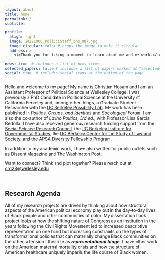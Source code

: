 ```yaml
---
layout: about
title: home
permalink: /
subtitle: 

profile:
  align: right
  image: 20221006_PoliSciStaff_bhs_087.jpg
  image_circular: false # crops the image to make it circular
  address: >
    <i>Thank you for taking a moment to learn about me and my work.</i>

news: true  # includes a list of news items
selected_papers: false # includes a list of papers marked as "selected={true}"
social: true  # includes social icons at the bottom of the page
---
```


Hello and welcome to my page! My name is Christian Hosam and I am an Assistant Professor of Political Science at Wellesley College. I was previously a PhD Candidate in Political Science at the University of California Berkeley and, among other things, a Graduate Student Researcher with the [UC Berkeley Possibility Lab](https://possibilitylab.berkeley.edu). My work has been published in <i>Politics, Groups, and Identites</i> and <i>Sociological Forum</i>. I am also the co-author of <i>Latino Politics, 3rd ed.</i>, with Professor Lisa Garcia Bedolla. I have also received generous research funding support from the [Social Science Research Council](https://www.ssrc.org/programs/drugs-security-and-democracy-program/democratic-anxieties-in-the-americas-research-grants/grantees/), the [UC Berkeley Institute for Governmental Studies](https://igs.berkeley.edu/student-opportunities/awards-grants), the [UC Berkeley Center for the Study of Law and Society](https://csls.berkeley.edu), and the [APSA Diversity Fellowship Program](https://apsanet.org/dfp). 

In addition to my academic work, I have also written for public outlets such as [Dissent Magazine](https://www.dissentmagazine.org/online_articles/from-police-brutality-to-the-city-budget) and [The Washington Post](https://www.washingtonpost.com/news/made-by-history/wp/2018/06/15/the-supreme-courts-long-war-against-voting-rights/). 
  
Want to connect? Think and plot together? Please reach out at ch128@wellesley.edu

<br>

## Research Agenda 
All of my research projects are driven by thinking about how structural aspects of the American political economy play out in the day-to-day lives of Black people and other communities of color. My dissertation book project looks at how the shifting nature of Congress as an institution in the years following the Civil Rights Movement led to increased descriptive representation on one hand but increasing constraints on the types of transformational policies that can materially change Black communities on the other, a tension I theorize as <b><i>representational triage</i></b>. I have other work on the American maternal mortality crisis and how the structure of American healthcare uniquely imperils the life course of Black women. 
<br>
<br>
